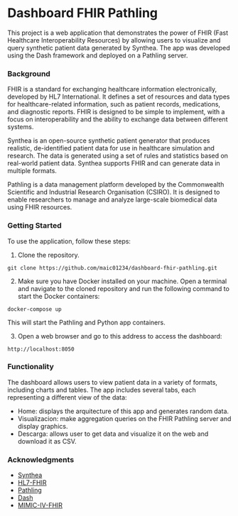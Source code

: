 # Dashboard FHIR Pathling
This project is a web application that demonstrates the power of FHIR (Fast Healthcare Interoperability Resources) by allowing users to visualize and query synthetic patient data generated by Synthea. The app was developed using the Dash framework and deployed on a Pathling server.

### Background
FHIR is a standard for exchanging healthcare information electronically, developed by HL7 International. It defines a set of resources and data types for healthcare-related information, such as patient records, medications, and diagnostic reports. FHIR is designed to be simple to implement, with a focus on interoperability and the ability to exchange data between different systems.

Synthea is an open-source synthetic patient generator that produces realistic, de-identified patient data for use in healthcare simulation and research. The data is generated using a set of rules and statistics based on real-world patient data. Synthea supports FHIR and can generate data in multiple formats.

Pathling is a data management platform developed by the Commonwealth Scientific and Industrial Research Organisation (CSIRO). It is designed to enable researchers to manage and analyze large-scale biomedical data using FHIR resources.

### Getting Started
To use the application, follow these steps:

1) Clone the repository.
```
git clone https://github.com/maic01234/dashboard-fhir-pathling.git
```

2) Make sure you have Docker installed on your machine. Open a terminal and navigate to the cloned repository and run the following command to start the Docker containers:
```
docker-compose up
```
This will start the Pathling and Python app containers.

3) Open a web browser and go to this address to access the dashboard:
```
http://localhost:8050
```

### Functionality
The dashboard allows users to view patient data in a variety of formats, including charts and tables. The app includes several tabs, each representing a different view of the data:

- Home: displays the arquitecture of this app and generates random data. 
- Visualizacion: make aggregation queries on the FHIR Pathling server and display graphics.
- Descarga: allows user to get data and visualize it on the web and download it as CSV. 

### Acknowledgments
- [Synthea](https://synthetichealth.github.io/synthea/)
- [HL7-FHIR](http://hl7.org/fhir/index.html)
- [Pathling](https://pathling.csiro.au/)
- [Dash](https://dash.plotly.com/)
- [MIMIC-IV-FHIR](https://physionet.org/content/mimic-iv-fhir-demo/2.0/)
